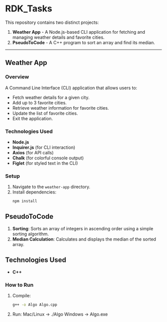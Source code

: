 # RDK_Tasks

This repository contains two distinct projects:

1. **Weather App** - A Node.js-based CLI application for fetching and managing weather details and favorite cities.
2. **PseudoToCode** - A C++ program to sort an array and find its median.

---

## Weather App

### Overview

A Command Line Interface (CLI) application that allows users to:

- Fetch weather details for a given city.
- Add up to 3 favorite cities.
- Retrieve weather information for favorite cities.
- Update the list of favorite cities.
- Exit the application.

### Technologies Used

- **Node.js**
- **Inquirer.js** (for CLI interaction)
- **Axios** (for API calls)
- **Chalk** (for colorful console output)
- **Figlet** (for styled text in the CLI)

### Setup

1. Navigate to the `weather-app` directory.
2. Install dependencies:
   ```bash
   npm install
   ```

## PseudoToCode

1. **Sorting**: Sorts an array of integers in ascending order using a simple sorting algorithm.
2. **Median Calculation**: Calculates and displays the median of the sorted array.

## Technologies Used

- **C++**

### How to Run

1. Compile:
   ```bash
   g++ -o Algo Algo.cpp
   ```
2. Run:
   Mac/Linux -> ./Algo
   Windows -> Algo.exe
